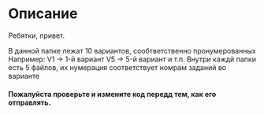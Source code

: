 # Описание

Ребятки, привет.

В данной папке лежат 10 вариантов, сообтветственно пронумерованных
Например: V1 -> 1-й вариант
          V5 -> 5-й вариант и т.п.
Внутри каждй папки есть 5 файлов, их нумерация соответствует номрам заданий во варианте

#### Пожалуйста проверьте и измените код передд тем, как его отправлять.